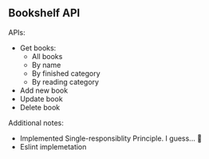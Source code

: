 ## Bookshelf API

APIs:

- Get books:
  - All books
  - By name
  - By finished category
  - By reading category
- Add new book
- Update book
- Delete book

Additional notes:

- Implemented Single-responsiblity Principle. I guess... 🤨
- Eslint implemetation
